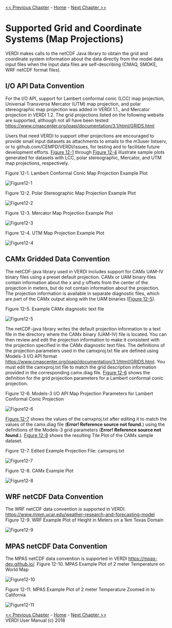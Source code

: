 <!-- BEGIN COMMENT -->
  
[<< Previous Chapter](VERDI_ch11.md) - [Home](README.md) - [Next Chapter >>](VERDI_ch13.md)

<!-- END COMMENT -->

Supported Grid and Coordinate Systems (Map Projections)
======================================

VERDI makes calls to the netCDF Java library to obtain the grid and coordinate system information about the data directly from the model data input files when the input data files are self-describing (CMAQ, SMOKE, WRF netCDF format files).

I/O API Data Convention
----------------------

For the I/O API, support for Lambert conformal conic (LCC) map projection, Universal Transverse Mercator (UTM) map projection, and polar stereographic map projection was added in VERDI 1.1., and Mercator projection in VERDI 1.2. The grid projections listed on the following website are supported, although not all have been tested: <https://www.cmascenter.org/ioapi/documentation/3.1/html/GRIDS.html>

Users that need VERDI to support other projections are encouraged to provide small input datasets as attachments to emails to the m3user listserv, or to github.com/CEMPD/VERDI/issues, for testing and to facilitate future development efforts. [Figure 12-1](#Figure12-1) through [Figure 12-4](#Figure12-4) illustrate sample plots generated for datasets with LCC, polar stereographic, Mercator, and UTM map projections, respectively.

<a id=Figure12-1></a>
Figure 12-1. Lambert Conformal Conic Map Projection Example Plot<br>

![Figure12-1](./media/image073.png)

<a id=Figure12-2></a>
Figure 12-2. Polar Stereographic Map Projection Example Plot<br>

![Figure12-2](./media/image074.png)

<a id=Figure12-3></a>
Figure 12-3. Mercator Map Projection Example Plot<br>

![Figure12-3](./media/image075.png)

<a id=Figure12-4></a>
Figure 12-4. UTM Map Projection Example Plot<br>

![Figure12-4](./media/image076.png)


CAMx Gridded Data Convention
--------------------------

The netCDF-java library used in VERDI includes support for CAMx UAM-IV binary files using a preset default projection. CAMx or UAM binary files contain information about the x and y offsets from the center of the projection in meters, but do not contain information about the projection. The projection information is available in separate diagnostic files, which are part of the CAMx output along with the UAM binaries ([Figure 12-5](#Figure12-5)).

<a id=Figure12-5></a>
Figure 12-5. Example CAMx diagnostic text file<br>

![Figure12-5](./media/image077.png)


The netCDF-java library writes the default projection information to a text file in the directory where the CAMx binary (UAM-IV) file is located. You can then review and edit the projection information to make it consistent with the projection specified in the CAMx diagnostic text files. The definitions of the projection parameters used in the camxproj.txt file are defined using Models-3 I/O API format https://www.cmascenter.org/ioapi/documentation/3.1/html/GRIDS.html. You must edit the camxproj.txt file to match the grid description information provided in the corresponding camx.diag file. [Figure 12-6](#Figure12-6) shows the definition for the grid projection parameters for a Lambert conformal conic projection.

<a id=Figure12-6></a>
Figure 12-6. Models-3 I/O API Map Projection Parameters for Lambert Conformal Conic Projection<br>

![Figure12-6](./media/image078.png)

[Figure 12-7](#Figure12-7) shows the values of the camxproj.txt after editing it to match the values of the camx.diag file (**Error! Reference source not found.**) using the definitions of the Models-3 grid parameters (**Error! Reference source not found.**). [Figure 12-8](#Figure12-8) shows the resulting Tile Plot of the CAMx sample dataset.

<a id=Figure12-7></a>
Figure 12-7. Edited Example Projection File: camxproj.txt<br>

![Figure12-7](./media/image079.png)

<a id=Figure12-8></a>
Figure 12-8. CAMx Example Plot<br>

![Figure12-8](./media/image080.png)

WRF netCDF Data Convention
-------------------------
The WRF netCDF data convention is supported in VERDI. https://www.mmm.ucar.edu/weather-research-and-forecasting-model
Figure 12-9. WRF Example Plot of Height in Meters on a 1km Texas Domain<br>

![Figure12-9](./media/image100.png)

MPAS netCDF Data Convention
--------------------------
The MPAS netCDF data convention is supported in VERDI https://mpas-dev.github.io/.
Figure 12-10. MPAS Example Plot of 2 meter Temperature on World Map

![Figure12-10](./media/image101.png)

Figure 12-11. MPAS Example Plot of 2 meter Temperature Zoomed in to California

![Figure12-11](./media/image102.png)


<!-- BEGIN COMMENT -->

[<< Previous Chapter](VERDI_ch11.md) - [Home](README.md) - [Next Chapter >>](VERDI_ch13.md)<br>
VERDI User Manual (c) 2018<br>

<!-- END COMMENT -->

